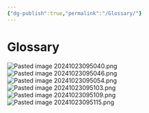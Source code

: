 ```yaml
---
{"dg-publish":true,"permalink":"/Glossary/"}
---
```


# Glossary
![Pasted image 20241023095040.png](/img/user/attachments/Pasted%20image%2020241023095040.png)![Pasted image 20241023095046.png](/img/user/attachments/Pasted%20image%2020241023095046.png)![Pasted image 20241023095054.png](/img/user/attachments/Pasted%20image%2020241023095054.png)![Pasted image 20241023095103.png](/img/user/attachments/Pasted%20image%2020241023095103.png)![Pasted image 20241023095109.png](/img/user/attachments/Pasted%20image%2020241023095109.png)![Pasted image 20241023095115.png](/img/user/attachments/Pasted%20image%2020241023095115.png)